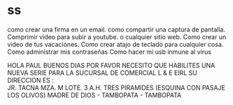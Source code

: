 # ss
como crear una firma en un email.
como compartir una captura de pantalla.
Comprimir video para subir a youtube. o cualquier sitio web.
Como crear un video de tus vacaciones.
Como crear atajo de teclado para cualquier cosa.
Como administrar mis contraseñas
Como hacer mi usb inmune al virus




HOLA PAUL BUENOS DIAS POR FAVOR NECESITO QUE HABILITES UNA NUEVA SERIE PARA LA SUCURSAL DE 
COMERCIAL L & E EIRL 
SU DIRECCION ES :  
JR. TACNA MZA. M LOTE. 3 A.H. TRES PIRAMIDES (ESQUINA CON PASAJE LOS OLIVOS)
MADRE DE DIOS - TAMBOPATA - TAMBOPATA